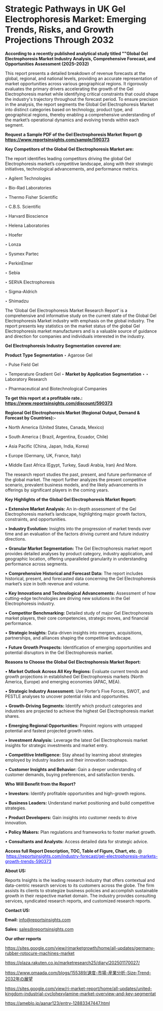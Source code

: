 # Strategic Pathways in UK Gel Electrophoresis Market: Emerging Trends, Risks, and Growth Projections Through 2032

<strong>According to a recently published analytical study titled ""Global Gel Electrophoresis Market Industry Analysis, Comprehensive Forecast, and Opportunities Assessment (2025–2032)</strong>

This report presents a detailed breakdown of revenue forecasts at the global, regional, and national levels, providing an accurate representation of market opportunities across various geographical regions. It rigorously evaluates the primary drivers accelerating the growth of the Gel Electrophoresis market while identifying critical constraints that could shape the industry's trajectory throughout the forecast period. To ensure precision in the analysis, the report segments the Global Gel Electrophoresis Market into distinct categories based on technology, product type, and geographical regions, thereby enabling a comprehensive understanding of the market’s operational dynamics and evolving trends within each segment.

<strong>Request a Sample PDF of the Gel Electrophoresis Market Report </strong><strong>@<a href=https://www.reportsinsights.com/sample/590373 style=color:#0000ff;> https://www.reportsinsights.com/sample/590373</a></strong></font>

<strong>Key Competitors of the Global Gel Electrophoresis Market are:</strong>

The report identifies leading competitors driving the global Gel Electrophoresis market’s competitive landscape, along with their strategic initiatives, technological advancements, and performance metrics.

‣ Agilent Technologies

‣ Bio-Rad Laboratories

‣ Thermo Fisher Scientific

‣ C.B.S. Scientific

‣ Harvard Bioscience

‣ Helena Laboratories

‣ Hoefer

‣ Lonza

‣ Sysmex Partec

‣ PerkinElmer

‣ Sebia

‣ SERVA Electrophoresis

‣ Sigma-Aldrich

‣ Shimadzu

The ‘Global Gel Electrophoresis Market Research Report’ is a comprehensive and informative study on the current state of the Global Gel Electrophoresis Market industry with emphasis on the global industry. The report presents key statistics on the market status of the global Gel Electrophoresis market manufacturers and is a valuable source of guidance and direction for companies and individuals interested in the industry.

<strong>Gel Electrophoresis Industry Segmentation covered are:</strong>

<strong>Product Type Segmentation</strong>
‣
Agarose Gel

‣ Pulse Field Gel

‣ Temperature Gradient Gel
‣ 
<strong>Market by Application Segmentation</strong>
‣
‣  Laboratory Research

‣ Pharmaceutical and Biotechnological Companies

<strong>To get this report at a profitable rate.: <a href=https://www.reportsinsights.com/discount/590373 style=color:#0000ff;>https://www.reportsinsights.com/discount/590373</a></strong></font>

<strong>Regional Gel Electrophoresis Market (Regional Output, Demand &amp; Forecast by Countries):-</strong>

• North America (United States, Canada, Mexico)

• South America ( Brazil, Argentina, Ecuador, Chile)

• Asia Pacific (China, Japan, India, Korea)

• Europe (Germany, UK, France, Italy)

• Middle East Africa (Egypt, Turkey, Saudi Arabia, Iran) And More.

The research report studies the past, present, and future performance of the global market. The report further analyzes the present competitive scenario, prevalent business models, and the likely advancements in offerings by significant players in the coming years.

<strong>Key Highlights of the Global Gel Electrophoresis Market Report:</strong>

• <strong>Extensive Market Analysis:</strong> An in-depth assessment of the Gel Electrophoresis market’s landscape, highlighting major growth factors, constraints, and opportunities.

• <strong>Industry Evolution:</strong> Insights into the progression of market trends over time and an evaluation of the factors driving current and future industry directions.

• <strong>Granular Market Segmentation:</strong> The Gel Electrophoresis market report provides detailed analyses by product category, industry application, and geographic location, offering unparalleled granularity in understanding performance across segments.

• <strong>Comprehensive Historical and Forecast Data:</strong> The report includes historical, present, and forecasted data concerning the Gel Electrophoresis market’s size in both revenue and volume.

• <strong>Key Innovations and Technological Advancements:</strong> Assessment of how cutting-edge technologies are driving new solutions in the Gel Electrophoresis industry.

• <strong>Competitor Benchmarking:</strong> Detailed study of major Gel Electrophoresis market players, their core competencies, strategic moves, and financial performance.

• <strong>Strategic Insights:</strong> Data-driven insights into mergers, acquisitions, partnerships, and alliances shaping the competitive landscape.

• <strong>Future Growth Prospects:</strong> Identification of emerging opportunities and potential disruptors in the Gel Electrophoresis market.

<strong>Reasons to Choose the Global Gel Electrophoresis Market Report:</strong>

• <strong>Market Outlook Across All Key Regions:</strong> Evaluate current trends and growth projections in established Gel Electrophoresis markets (North America, Europe) and emerging economies (APAC, MEA).

• <strong>Strategic Industry Assessment:</strong> Use Porter’s Five Forces, SWOT, and PESTLE analyses to uncover potential risks and opportunities.

• <strong>Growth-Driving Segments:</strong> Identify which product categories and industries are projected to achieve the highest Gel Electrophoresis market shares.

• <strong>Emerging Regional Opportunities:</strong> Pinpoint regions with untapped potential and fastest projected growth rates.

• <strong>Investment Analysis:</strong> Leverage the latest Gel Electrophoresis market insights for strategic investments and market entry.

• <strong>Competitive Intelligence:</strong> Stay ahead by learning about strategies employed by industry leaders and their innovation roadmaps.

• <strong>Customer Insights and Behavior:</strong> Gain a deeper understanding of customer demands, buying preferences, and satisfaction trends.

<strong>Who Will Benefit from the Report?</strong>

• <strong>Investors:</strong> Identify profitable opportunities and high-growth regions.

• <strong>Business Leaders:</strong> Understand market positioning and build competitive strategies.

• <strong>Product Developers:</strong> Gain insights into customer needs to drive innovation.

• <strong>Policy Makers:</strong> Plan regulations and frameworks to foster market growth.

• <strong>Consultants and Analysts:</strong> Access detailed data for strategic advice.
</ul>
<strong>Access full Report Description, TOC, Table of Figure, Chart, etc. </strong>@  <a href=https://reportsinsights.com/industry-forecast/gel-electrophoresis-markets-growth-trends-590373 style=color:#0000ff;>https://reportsinsights.com/industry-forecast/gel-electrophoresis-markets-growth-trends-590373</a></font>

<strong><strong>About US</strong>:</strong>

Reports Insights is the leading research industry that offers contextual and data-centric research services to its customers across the globe. The firm assists its clients to strategize business policies and accomplish sustainable growth in their respective market domain. The industry provides consulting services, syndicated research reports, and customized research reports.

<strong>Contact US:</strong>

<p class=""""><b>Email:</b> <a href=mailto:info@reportsinsights.com>info@reportsinsights.com</a></p>
<p class=""""><b>Sales:</b> <a href=mailto:sales@reportsinsights.com>sales@reportsinsights.com</a></p>

<strong>Our other reports</strong>

<a href=https://sites.google.com/view/rimarketgrowth/home/all-updates/germany-rubber-rotocure-machines-market>https://sites.google.com/view/rimarketgrowth/home/all-updates/germany-rubber-rotocure-machines-market</a>

<a href=https://plaza.rakuten.co.jp/marketresearch25/diary/202501170027/>https://plaza.rakuten.co.jp/marketresearch25/diary/202501170027/</a>

<a href=https://www.omaada.com/blogs/155389/速度-市場-産業分析-Size-Trend-2032年の展望>https://www.omaada.com/blogs/155389/速度-市場-産業分析-Size-Trend-2032年の展望</a>

<a href=https://sites.google.com/view/ri-market-report/home/all-updates/united-kingdom-industrial-cyclohexylamine-market-overview-and-key-segmentat>https://sites.google.com/view/ri-market-report/home/all-updates/united-kingdom-industrial-cyclohexylamine-market-overview-and-key-segmentat</a>

<a href=https://ameblo.jp/aanar123/entry-12883347447.html>https://ameblo.jp/aanar123/entry-12883347447.html</a>
